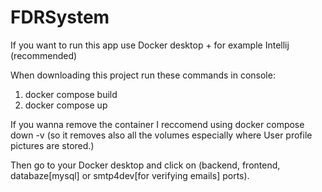 # FDRSystem

If you want to run this app use Docker desktop + for example Intellij (recommended)

When downloading this project run these commands in console:
1. docker compose build  
2. docker compose up    

If you wanna remove the container I reccomend using docker compose down -v (so it removes also all the volumes especially where User profile pictures are stored.)

Then go to your Docker desktop and click on (backend, frontend, databaze[mysql] or smtp4dev[for verifying emails] ports).
